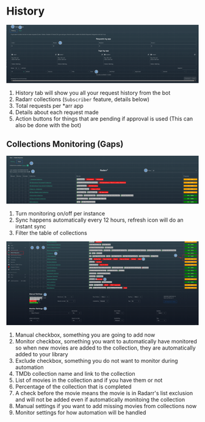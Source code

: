 # History

![media-requests-1.png](../../assets/screenshots/website/media-requests-1.png)

1. History tab will show you all your request history from the bot
2. Radarr collections (`Subscriber` feature, details below)
3. Total requests per \*arr app
4. Details about each request made
5. Action buttons for things that are pending if approval is used (This can also be done with the bot)

## Collections Monitoring (Gaps)

![media-requests-1.png](../../assets/screenshots/website/media-requests-3.png)

1. Turn monitoring on/off per instance
1. Sync happens automatically every 12 hours, refresh icon will do an instant sync
1. Filter the table of collections

![media-requests-1.png](../../assets/screenshots/website/media-requests-2.png)

1. Manual checkbox, something you are going to add now
1. Monitor checkbox, something you want to automatically have monitored so when new movies are added to the collection, they are automatically added to your library
1. Exclude checkbox, something you do not want to monitor during automation
1. TMDb collection name and link to the collection
1. List of movies in the collection and if you have them or not
1. Percentage of the collection that is completed
1. A check before the movie means the movie is in Radarr's list exclusion and will not be added even if automatically monitoing the collection
1. Manual settings if you want to add missing movies from collections now
1. Monitor settings for how automation will be handled
